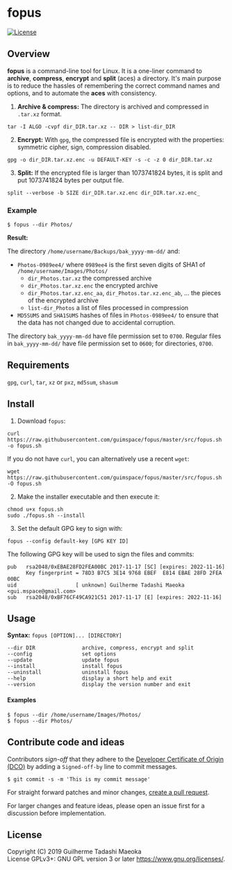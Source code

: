 # fopus

[![License](https://img.shields.io/badge/license-GPL-blue.svg)](https://github.com/guimspace/fopus/blob/master/LICENSE)


## Overview

**fopus** is a command-line tool for Linux. It is a one-liner command to **archive**, **compress**, **encrypt** and **split** (aces) a directory. It's main purpose is to reduce the hassles of remembering the correct command names and options, and to automate the **aces** with consistency.

1. **Archive & compress:** The directory is archived and compressed in `.tar.xz` format.  
```
tar -I ALGO -cvpf dir_DIR.tar.xz -- DIR > list-dir_DIR
```

2. **Encrypt:** With `gpg`, the compressed file is encrypted with the properties: symmetric cipher, sign, compression disabled.  
```
gpg -o dir_DIR.tar.xz.enc -u DEFAULT-KEY -s -c -z 0 dir_DIR.tar.xz
```

3. **Split:** If the encrypted file is larger than 1073741824 bytes, it is split and put 1073741824 bytes per output file.  
```
split --verbose -b SIZE dir_DIR.tar.xz.enc dir_DIR.tar.xz.enc_
```

### Example

```
$ fopus --dir Photos/
```

**Result:**

The directory `/home/username/Backups/bak_yyyy-mm-dd/` and:
 - `Photos-0989ee4/` where `0989ee4` is the first seven digits of SHA1 of `/home/username/Images/Photos/`
   - `dir_Photos.tar.xz` the compressed archive
   - `dir_Photos.tar.xz.enc` the encrypted archive
   - `dir_Photos.tar.xz.enc_aa`, `dir_Photos.tar.xz.enc_ab`, ... the pieces of the encrypted archive
   - `list-dir_Photos` a list of files processed in compression
 - `MD5SUMS` and `SHA1SUMS` hashes of files in `Photos-0989ee4/` to ensure that the data has not changed due to accidental corruption.

The directory `bak_yyyy-mm-dd` have file permission set to `0700`. Regular files in `bak_yyyy-mm-dd/` have file permission set to `0600`; for directories, `0700`.


## Requirements

`gpg`, `curl`, `tar`, `xz` or `pxz`, `md5sum`, `shasum`


## Install

1. Download `fopus`:

```
curl https://raw.githubusercontent.com/guimspace/fopus/master/src/fopus.sh -o fopus.sh
```

If you do not have `curl`, you can alternatively use a recent `wget`:

```
wget https://raw.githubusercontent.com/guimspace/fopus/master/src/fopus.sh -O fopus.sh
```

2. Make the installer executable and then execute it:

```
chmod u+x fopus.sh
sudo ./fopus.sh --install
```

3. Set the default GPG key to sign with:
```
fopus --config default-key [GPG KEY ID]
```

The following GPG key will be used to sign the files and commits:

```
pub   rsa2048/0xEBAE28FD2FEA00BC 2017-11-17 [SC] [expires: 2022-11-16]
      Key fingerprint = 78D3 B7C5 3E14 9768 EBEF  E814 EBAE 28FD 2FEA 00BC
uid                   [ unknown] Guilherme Tadashi Maeoka <gui.mspace@gmail.com>
sub   rsa2048/0xBF76CF49CA921C51 2017-11-17 [E] [expires: 2022-11-16]
```


## Usage

**Syntax:** `fopus [OPTION]... [DIRECTORY]`

```
--dir DIR               archive, compress, encrypt and split
--config                set options
--update                update fopus
--install               install fopus
--uninstall             uninstall fopus
--help                  display a short help and exit
--version               display the version number and exit
```

#### Examples
```
$ fopus --dir /home/username/Images/Photos/
$ fopus --dir Photos/
```


## Contribute code and ideas

Contributors *sign-off* that they adhere to the [Developer Certificate of Origin (DCO)](https://developercertificate.org/) by adding a `Signed-off-by` line to commit messages.

```
$ git commit -s -m 'This is my commit message'
```

For straight forward patches and minor changes, [create a pull request](https://help.github.com/en/articles/creating-a-pull-request).

For larger changes and feature ideas, please open an issue first for a discussion before implementation.


## License

Copyright (C) 2019 Guilherme Tadashi Maeoka  
License GPLv3+: GNU GPL version 3 or later <https://www.gnu.org/licenses/>.
